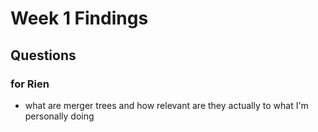 # Week 1 Findings

## Questions

### for Rien

- what are merger trees and how relevant are they actually to what I'm personally doing
